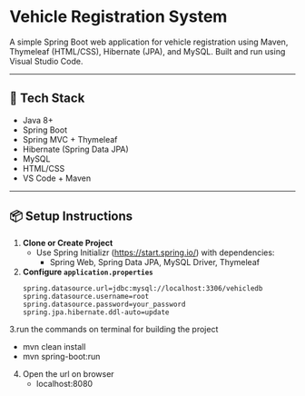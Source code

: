 # Vehicle Registration System

A simple Spring Boot web application for vehicle registration using Maven, Thymeleaf (HTML/CSS), Hibernate (JPA), and MySQL. Built and run using Visual Studio Code.

---

## 🔧 Tech Stack

- Java 8+
- Spring Boot
- Spring MVC + Thymeleaf
- Hibernate (Spring Data JPA)
- MySQL
- HTML/CSS
- VS Code + Maven

---

## 📦 Setup Instructions

1. **Clone or Create Project**
   - Use Spring Initializr (https://start.spring.io/) with dependencies:
     - Spring Web, Spring Data JPA, MySQL Driver, Thymeleaf
2. **Configure `application.properties`**
   ```properties
   spring.datasource.url=jdbc:mysql://localhost:3306/vehicledb
   spring.datasource.username=root
   spring.datasource.password=your_password
   spring.jpa.hibernate.ddl-auto=update
3.run the commands on terminal for building the project
   - mvn clean install
   - mvn spring-boot:run
4. Open the url on browser
   - localhost:8080
